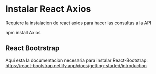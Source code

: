# Instalar React Axios 

Requiere la instalacion de react axios para hacer las consultas a la API

npm install Axios

## React Bootrstrap

Aqui esta la documentacion necesaria para instalar React-Bootstrap: https://react-bootstrap.netlify.app/docs/getting-started/introduction


